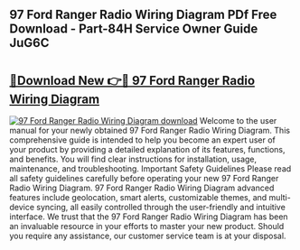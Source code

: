 ## 97 Ford Ranger Radio Wiring Diagram PDf Free Download - Part-84H Service Owner Guide JuG6C

# <h2><a href="http://dfh67k.blite.top/?on=97+Ford+Ranger+Radio+Wiring+Diagram">🔗Download New 👉🔴 97 Ford Ranger Radio Wiring Diagram</a></h2>

[![97 Ford Ranger Radio Wiring Diagram download](https://i.imgur.com/lujVjoI.png)](http://dfh67k.blite.top/?on=97+Ford+Ranger+Radio+Wiring+Diagram)
Welcome to the user manual for your newly obtained 97 Ford Ranger Radio Wiring Diagram. This comprehensive guide is intended to help you become an expert user of your product by providing a detailed explanation of its features, functions, and benefits. You will find clear instructions for installation, usage, maintenance, and troubleshooting. Important Safety Guidelines Please read all safety guidelines carefully before operating your new 97 Ford Ranger Radio Wiring Diagram. 97 Ford Ranger Radio Wiring Diagram advanced features include geolocation, smart alerts, customizable themes, and multi-device syncing, all easily controlled through the user-friendly and intuitive interface. We trust that the 97 Ford Ranger Radio Wiring Diagram has been an invaluable resource in your efforts to master your new product. Should you require any assistance, our customer service team is at your disposal.
